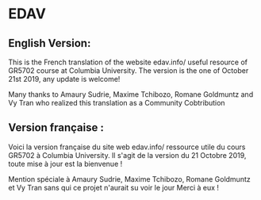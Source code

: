 # EDAV

## English Version:

This is the French translation of the website edav.info/ useful resource of GR5702 course at Columbia University.
The version is the one of October 21st 2019, any update is welcome!

Many thanks to Amaury Sudrie, Maxime Tchibozo, Romane Goldmuntz and Vy Tran who realized this translation as a Community Cobtribution

## Version française :

Voici la version française du site web edav.info/ ressource utile du cours GR5702 à Columbia University.
Il s'agit de la version du 21 Octobre 2019, toute mise à jour est la bienvenue !

Mention spéciale à Amaury Sudrie, Maxime Tchibozo, Romane Goldmuntz et Vy Tran sans qui ce projet n'aurait su voir le jour
Merci à eux !
